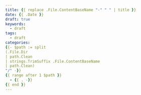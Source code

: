 ```yaml
---
title: {{ replace .File.ContentBaseName "-" " " | title }}
date: {{ .Date }}
draft: true
keywords:
  - draft
tags:
  - draft
categories:
{{- $path := split
(.File.Dir
| path.Clean
| strings.TrimSuffix .File.ContentBaseName
| path.Clean)
"/" -}}
{{ range after 1 $path }}
  - {{ . -}}
{{ end }}
---
```


<!--more-->
